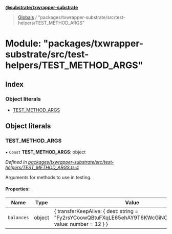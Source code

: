 **[@substrate/txwrapper-substrate](../README.md)**

> [Globals](../globals.md) / "packages/txwrapper-substrate/src/test-helpers/TEST\_METHOD\_ARGS"

# Module: "packages/txwrapper-substrate/src/test-helpers/TEST\_METHOD\_ARGS"

## Index

### Object literals

* [TEST\_METHOD\_ARGS](_packages_txwrapper_substrate_src_test_helpers_test_method_args_.md#test_method_args)

## Object literals

### TEST\_METHOD\_ARGS

▪ `Const` **TEST\_METHOD\_ARGS**: object

*Defined in [packages/txwrapper-substrate/src/test-helpers/TEST_METHOD_ARGS.ts:4](https://github.com/paritytech/txwrapper-core/blob/e071077/packages/txwrapper-substrate/src/test-helpers/TEST_METHOD_ARGS.ts#L4)*

Arguments for methods to use in testing.

#### Properties:

Name | Type | Value |
------ | ------ | ------ |
`balances` | object | { transferKeepAlive: { dest: string = "Fy2rsYCoowQBtuFXqLE65ehAY9T6KWcGiNCQAyPDCkfpm4s"; value: number = 12 }  } |
